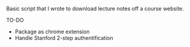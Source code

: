 Basic script that I wrote to download lecture notes off a course website.

TO-DO
* Package as chrome extension
* Handle Stanford 2-step authentification
